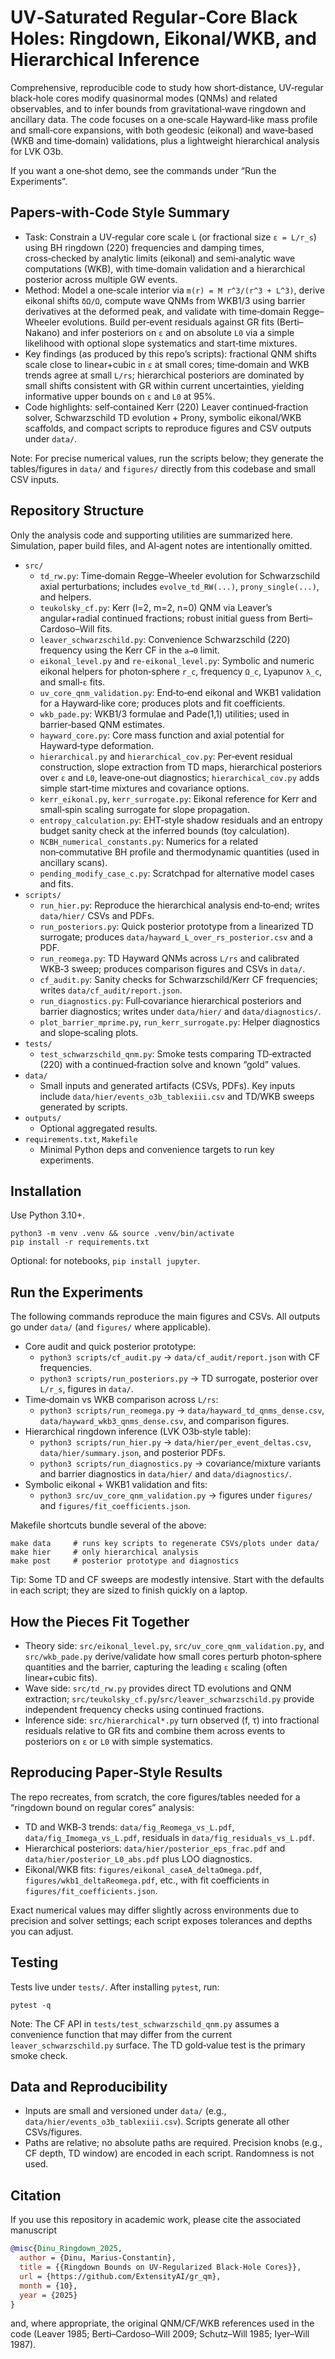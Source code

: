# UV‑Saturated Regular‑Core Black Holes: Ringdown, Eikonal/WKB, and Hierarchical Inference

Comprehensive, reproducible code to study how short‑distance, UV‑regular black‑hole cores modify quasinormal modes (QNMs) and related observables, and to infer bounds from gravitational‑wave ringdown and ancillary data. The code focuses on a one‑scale Hayward‑like mass profile and small‑core expansions, with both geodesic (eikonal) and wave‑based (WKB and time‑domain) validations, plus a lightweight hierarchical analysis for LVK O3b.

If you want a one‑shot demo, see the commands under “Run the Experiments”.

## Papers‑with‑Code Style Summary

- Task: Constrain a UV‑regular core scale `L` (or fractional size `ε = L/r_s`) using BH ringdown (220) frequencies and damping times, cross‑checked by analytic limits (eikonal) and semi‑analytic wave computations (WKB), with time‑domain validation and a hierarchical posterior across multiple GW events.
- Method: Model a one‑scale interior via `m(r) = M r^3/(r^3 + L^3)`, derive eikonal shifts `δΩ/Ω`, compute wave QNMs from WKB1/3 using barrier derivatives at the deformed peak, and validate with time‑domain Regge–Wheeler evolutions. Build per‑event residuals against GR fits (Berti–Nakano) and infer posteriors on `ε` and on absolute `L0` via a simple likelihood with optional slope systematics and start‑time mixtures.
- Key findings (as produced by this repo’s scripts): fractional QNM shifts scale close to linear+cubic in `ε` at small cores; time‑domain and WKB trends agree at small `L/rs`; hierarchical posteriors are dominated by small shifts consistent with GR within current uncertainties, yielding informative upper bounds on `ε` and `L0` at 95%.
- Code highlights: self‑contained Kerr (220) Leaver continued‑fraction solver, Schwarzschild TD evolution + Prony, symbolic eikonal/WKB scaffolds, and compact scripts to reproduce figures and CSV outputs under `data/`.

Note: For precise numerical values, run the scripts below; they generate the tables/figures in `data/` and `figures/` directly from this codebase and small CSV inputs.

## Repository Structure

Only the analysis code and supporting utilities are summarized here. Simulation, paper build files, and AI‑agent notes are intentionally omitted.

- `src/`
  - `td_rw.py`: Time‑domain Regge–Wheeler evolution for Schwarzschild axial perturbations; includes `evolve_td_RW(...)`, `prony_single(...)`, and helpers.
  - `teukolsky_cf.py`: Kerr (l=2, m=2, n=0) QNM via Leaver’s angular+radial continued fractions; robust initial guess from Berti–Cardoso–Will fits.
  - `leaver_schwarzschild.py`: Convenience Schwarzschild (220) frequency using the Kerr CF in the `a→0` limit.
  - `eikonal_level.py` and `re-eikonal_level.py`: Symbolic and numeric eikonal helpers for photon‑sphere `r_c`, frequency `Ω_c`, Lyapunov `λ_c`, and small‑`ε` fits.
  - `uv_core_qnm_validation.py`: End‑to‑end eikonal and WKB1 validation for a Hayward‑like core; produces plots and fit coefficients.
  - `wkb_pade.py`: WKB1/3 formulae and Pade(1,1) utilities; used in barrier‑based QNM estimates.
  - `hayward_core.py`: Core mass function and axial potential for Hayward‑type deformation.
  - `hierarchical.py` and `hierarchical_cov.py`: Per‑event residual construction, slope extraction from TD maps, hierarchical posteriors over `ε` and `L0`, leave‑one‑out diagnostics; `hierarchical_cov.py` adds simple start‑time mixtures and covariance options.
  - `kerr_eikonal.py`, `kerr_surrogate.py`: Eikonal reference for Kerr and small‑spin scaling surrogate for slope propagation.
  - `entropy_calculation.py`: EHT‑style shadow residuals and an entropy budget sanity check at the inferred bounds (toy calculation).
  - `NCBH_numerical_constants.py`: Numerics for a related non‑commutative BH profile and thermodynamic quantities (used in ancillary scans).
  - `pending_modify_case_c.py`: Scratchpad for alternative model cases and fits.
- `scripts/`
  - `run_hier.py`: Reproduce the hierarchical analysis end‑to‑end; writes `data/hier/` CSVs and PDFs.
  - `run_posteriors.py`: Quick posterior prototype from a linearized TD surrogate; produces `data/hayward_L_over_rs_posterior.csv` and a PDF.
  - `run_reomega.py`: TD Hayward QNMs across `L/rs` and calibrated WKB‑3 sweep; produces comparison figures and CSVs in `data/`.
  - `cf_audit.py`: Sanity checks for Schwarzschild/Kerr CF frequencies; writes `data/cf_audit/report.json`.
  - `run_diagnostics.py`: Full‑covariance hierarchical posteriors and barrier diagnostics; writes under `data/hier/` and `data/diagnostics/`.
  - `plot_barrier_mprime.py`, `run_kerr_surrogate.py`: Helper diagnostics and slope‑scaling plots.
- `tests/`
  - `test_schwarzschild_qnm.py`: Smoke tests comparing TD‑extracted (220) with a continued‑fraction solve and known “gold” values.
- `data/`
  - Small inputs and generated artifacts (CSVs, PDFs). Key inputs include `data/hier/events_o3b_tablexiii.csv` and TD/WKB sweeps generated by scripts.
- `outputs/`
  - Optional aggregated results.
- `requirements.txt`, `Makefile`
  - Minimal Python deps and convenience targets to run key experiments.

## Installation

Use Python 3.10+.

```
python3 -m venv .venv && source .venv/bin/activate
pip install -r requirements.txt
```

Optional: for notebooks, `pip install jupyter`.

## Run the Experiments

The following commands reproduce the main figures and CSVs. All outputs go under `data/` (and `figures/` where applicable).

- Core audit and quick posterior prototype:
  - `python3 scripts/cf_audit.py` → `data/cf_audit/report.json` with CF frequencies.
  - `python3 scripts/run_posteriors.py` → TD surrogate, posterior over `L/r_s`, figures in `data/`.
- Time‑domain vs WKB comparison across `L/rs`:
  - `python3 scripts/run_reomega.py` → `data/hayward_td_qnms_dense.csv`, `data/hayward_wkb3_qnms_dense.csv`, and comparison figures.
- Hierarchical ringdown inference (LVK O3b‑style table):
  - `python3 scripts/run_hier.py` → `data/hier/per_event_deltas.csv`, `data/hier/summary.json`, and posterior PDFs.
  - `python3 scripts/run_diagnostics.py` → covariance/mixture variants and barrier diagnostics in `data/hier/` and `data/diagnostics/`.
- Symbolic eikonal + WKB1 validation and fits:
  - `python3 src/uv_core_qnm_validation.py` → figures under `figures/` and `figures/fit_coefficients.json`.

Makefile shortcuts bundle several of the above:

```
make data     # runs key scripts to regenerate CSVs/plots under data/
make hier     # only hierarchical analysis
make post     # posterior prototype and diagnostics
```

Tip: Some TD and CF sweeps are modestly intensive. Start with the defaults in each script; they are sized to finish quickly on a laptop.

## How the Pieces Fit Together

- Theory side: `src/eikonal_level.py`, `src/uv_core_qnm_validation.py`, and `src/wkb_pade.py` derive/validate how small cores perturb photon‑sphere quantities and the barrier, capturing the leading `ε` scaling (often linear+cubic fits).
- Wave side: `src/td_rw.py` provides direct TD evolutions and QNM extraction; `src/teukolsky_cf.py`/`src/leaver_schwarzschild.py` provide independent frequency checks using continued fractions.
- Inference side: `src/hierarchical*.py` turn observed (f, τ) into fractional residuals relative to GR fits and combine them across events to posteriors on `ε` or `L0` with simple systematics.

## Reproducing Paper‑Style Results

The repo recreates, from scratch, the core figures/tables needed for a “ringdown bound on regular cores” analysis:

- TD and WKB‑3 trends: `data/fig_Reomega_vs_L.pdf`, `data/fig_Imomega_vs_L.pdf`, residuals in `data/fig_residuals_vs_L.pdf`.
- Hierarchical posteriors: `data/hier/posterior_eps_frac.pdf` and `data/hier/posterior_L0_abs.pdf` plus LOO diagnostics.
- Eikonal/WKB fits: `figures/eikonal_caseA_deltaOmega.pdf`, `figures/wkb1_deltaReomega.pdf`, etc., with fit coefficients in `figures/fit_coefficients.json`.

Exact numerical values may differ slightly across environments due to precision and solver settings; each script exposes tolerances and depths you can adjust.

## Testing

Tests live under `tests/`. After installing `pytest`, run:

```
pytest -q
```

Note: The CF API in `tests/test_schwarzschild_qnm.py` assumes a convenience function that may differ from the current `leaver_schwarzschild.py` surface. The TD gold‑value test is the primary smoke check.

## Data and Reproducibility

- Inputs are small and versioned under `data/` (e.g., `data/hier/events_o3b_tablexiii.csv`). Scripts generate all other CSVs/figures.
- Paths are relative; no absolute paths are required. Precision knobs (e.g., CF depth, TD window) are encoded in each script. Randomness is not used.

## Citation

If you use this repository in academic work, please cite the associated manuscript

```bibtex
@misc{Dinu_Ringdown_2025,
  author = {Dinu, Marius-Constantin},
  title = {{Ringdown Bounds on UV-Regularized Black-Hole Cores}},
  url = {https://github.com/ExtensityAI/gr_qm},
  month = {10},
  year = {2025}
}
```

and, where appropriate, the original QNM/CF/WKB references used in the code (Leaver 1985; Berti–Cardoso–Will 2009; Schutz–Will 1985; Iyer–Will 1987).
